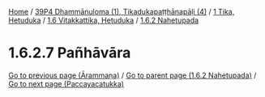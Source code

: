 
[Home](/) / [39P4 Dhammānuloma (1), Tikadukapaṭṭhānapāḷi (4)](../../../../39P4.md) / [1 Tika, Hetuduka](../../../1.md) / [1.6 Vitakkattika, Hetuduka](../../1.6.md) / [1.6.2 Nahetupada](../1.6.2.md)

# 1.6.2.7 Pañhāvāra


[Go to previous page (Ārammaṇa)](1.6.2.1--6/Paccayacatukka/Arammana.md) / [Go to parent page (1.6.2 Nahetupada)](../1.6.2.md) / [Go to next page (Paccayacatukka)](1.6.2.7/Paccayacatukka.md)


